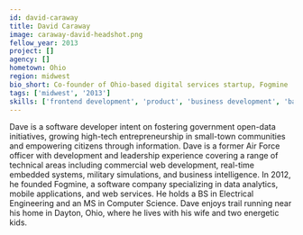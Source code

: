 ```yaml
---
id: david-caraway
title: David Caraway
image: caraway-david-headshot.png
fellow_year: 2013
project: []
agency: []
hometown: Ohio
region: midwest
bio_short: Co-founder of Ohio-based digital services startup, Fogmine
tags: ['midwest', '2013']
skills: ['frontend development', 'product', 'business development', 'backend development']
---
```


Dave is a software developer intent on fostering government open-data initiatives, growing high-tech entrepreneurship in small-town communities and empowering citizens through information.  Dave is a former Air Force officer with development and leadership experience covering a range of technical areas including commercial web development, real-time embedded systems, military simulations, and business intelligence.  In 2012, he founded Fogmine, a software company specializing in data analytics, mobile applications, and web services.  He holds a BS in Electrical Engineering and an MS in Computer Science.  Dave enjoys trail running near his home in Dayton, Ohio, where he lives with his wife and two energetic kids.
